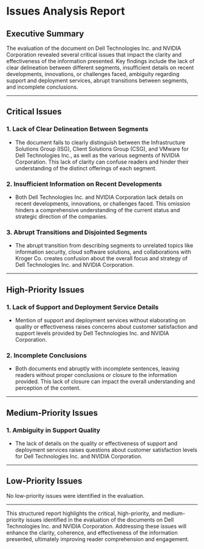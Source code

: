 # Issues Analysis Report

## Executive Summary

The evaluation of the document on Dell Technologies Inc. and NVIDIA Corporation revealed several critical issues that impact the clarity and effectiveness of the information presented. Key findings include the lack of clear delineation between different segments, insufficient details on recent developments, innovations, or challenges faced, ambiguity regarding support and deployment services, abrupt transitions between segments, and incomplete conclusions.

---

## Critical Issues

### 1. Lack of Clear Delineation Between Segments
- The document fails to clearly distinguish between the Infrastructure Solutions Group (ISG), Client Solutions Group (CSG), and VMware for Dell Technologies Inc., as well as the various segments of NVIDIA Corporation. This lack of clarity can confuse readers and hinder their understanding of the distinct offerings of each segment.

### 2. Insufficient Information on Recent Developments
- Both Dell Technologies Inc. and NVIDIA Corporation lack details on recent developments, innovations, or challenges faced. This omission hinders a comprehensive understanding of the current status and strategic direction of the companies.

### 3. Abrupt Transitions and Disjointed Segments
- The abrupt transition from describing segments to unrelated topics like information security, cloud software solutions, and collaborations with Kroger Co. creates confusion about the overall focus and strategy of Dell Technologies Inc. and NVIDIA Corporation.

---

## High-Priority Issues

### 1. Lack of Support and Deployment Service Details
- Mention of support and deployment services without elaborating on quality or effectiveness raises concerns about customer satisfaction and support levels provided by Dell Technologies Inc. and NVIDIA Corporation.

### 2. Incomplete Conclusions
- Both documents end abruptly with incomplete sentences, leaving readers without proper conclusions or closure to the information provided. This lack of closure can impact the overall understanding and perception of the content.

---

## Medium-Priority Issues

### 1. Ambiguity in Support Quality
- The lack of details on the quality or effectiveness of support and deployment services raises questions about customer satisfaction levels for Dell Technologies Inc. and NVIDIA Corporation.

---

## Low-Priority Issues

No low-priority issues were identified in the evaluation.

---

This structured report highlights the critical, high-priority, and medium-priority issues identified in the evaluation of the documents on Dell Technologies Inc. and NVIDIA Corporation. Addressing these issues will enhance the clarity, coherence, and effectiveness of the information presented, ultimately improving reader comprehension and engagement.